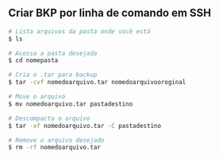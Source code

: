 Criar BKP por linha de comando em SSH
-----------------------------------------------

```sh
# Lista arquivos da pasta onde você está
$ ls

# Acessa a pasta desejada
$ cd nomepasta

# Cria o .tar para backup
$ tar -cvf nomedoarquivo.tar nomedoarquivooroginal

# Move o arquivo
$ mv nomedoarquivo.tar pastadestino

# Descompacta o arquivo
$ tar -xf nomedoarquivo.tar -C pastadestino

# Remove o arquivo desejado
$ rm -rf nomedoarquivo.tar
```
